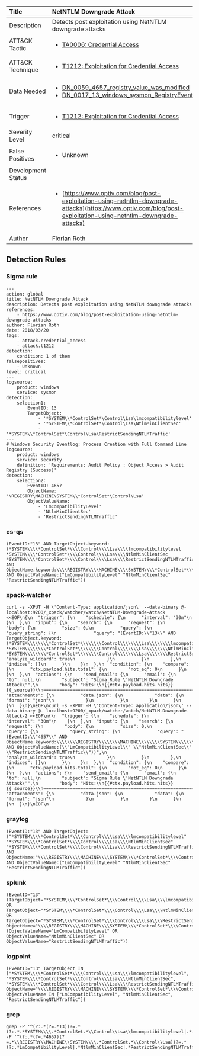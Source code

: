 | Title                | NetNTLM Downgrade Attack                                                                                                                                                 |
|:---------------------|:------------------------------------------------------------------------------------------------------------------------------------------------------------|
| Description          | Detects post exploitation using NetNTLM downgrade attacks                                                                                                                                           |
| ATT&amp;CK Tactic    | <ul><li>[TA0006: Credential Access](https://attack.mitre.org/tactics/TA0006)</li></ul>  |
| ATT&amp;CK Technique | <ul><li>[T1212: Exploitation for Credential Access](https://attack.mitre.org/techniques/T1212)</li></ul>                             |
| Data Needed          | <ul><li>[DN_0059_4657_registry_value_was_modified](../Data_Needed/DN_0059_4657_registry_value_was_modified.md)</li><li>[DN_0017_13_windows_sysmon_RegistryEvent](../Data_Needed/DN_0017_13_windows_sysmon_RegistryEvent.md)</li></ul>                                                         |
| Trigger              | <ul><li>[T1212: Exploitation for Credential Access](../Triggers/T1212.md)</li></ul>  |
| Severity Level       | critical                                                                                                                                                 |
| False Positives      | <ul><li>Unknown</li></ul>                                                                  |
| Development Status   |                                                                                                                                                 |
| References           | <ul><li>[https://www.optiv.com/blog/post-exploitation-using-netntlm-downgrade-attacks](https://www.optiv.com/blog/post-exploitation-using-netntlm-downgrade-attacks)</li></ul>                                                          |
| Author               | Florian Roth                                                                                                                                                |


## Detection Rules

### Sigma rule

```
--- 
action: global
title: NetNTLM Downgrade Attack
description: Detects post exploitation using NetNTLM downgrade attacks
references: 
    - https://www.optiv.com/blog/post-exploitation-using-netntlm-downgrade-attacks
author: Florian Roth
date: 2018/03/20
tags:
    - attack.credential_access
    - attack.t1212
detection:
    condition: 1 of them
falsepositives:
    - Unknown
level: critical
--- 
logsource:
    product: windows
    service: sysmon
detection:
    selection1:
        EventID: 13
        TargetObject: 
            - '*SYSTEM\\*ControlSet*\Control\Lsa\lmcompatibilitylevel'
            - '*SYSTEM\\*ControlSet*\Control\Lsa\NtlmMinClientSec'
            - '*SYSTEM\\*ControlSet*\Control\Lsa\RestrictSendingNTLMTraffic'
---
# Windows Security Eventlog: Process Creation with Full Command Line
logsource:
    product: windows
    service: security
    definition: 'Requirements: Audit Policy : Object Access > Audit Registry (Success)'
detection:
    selection2:
        EventID: 4657
        ObjectName: '\REGISTRY\MACHINE\SYSTEM\\*ControlSet*\Control\Lsa'
        ObjectValueName: 
            - 'LmCompatibilityLevel'
            - 'NtlmMinClientSec'
            - 'RestrictSendingNTLMTraffic'

```





### es-qs
    
```
(EventID:"13" AND TargetObject.keyword:(*SYSTEM\\\\*ControlSet*\\\\Control\\\\Lsa\\\\lmcompatibilitylevel *SYSTEM\\\\*ControlSet*\\\\Control\\\\Lsa\\\\NtlmMinClientSec *SYSTEM\\\\*ControlSet*\\\\Control\\\\Lsa\\\\RestrictSendingNTLMTraffic))\n(EventID:"4657" AND ObjectName.keyword:\\\\REGISTRY\\\\MACHINE\\\\SYSTEM\\\\*ControlSet*\\\\Control\\\\Lsa AND ObjectValueName:("LmCompatibilityLevel" "NtlmMinClientSec" "RestrictSendingNTLMTraffic"))
```


### xpack-watcher
    
```
curl -s -XPUT -H \'Content-Type: application/json\' --data-binary @- localhost:9200/_xpack/watcher/watch/NetNTLM-Downgrade-Attack <<EOF\n{\n  "trigger": {\n    "schedule": {\n      "interval": "30m"\n    }\n  },\n  "input": {\n    "search": {\n      "request": {\n        "body": {\n          "size": 0,\n          "query": {\n            "query_string": {\n              "query": "(EventID:\\"13\\" AND TargetObject.keyword:(*SYSTEM\\\\\\\\*ControlSet*\\\\\\\\Control\\\\\\\\Lsa\\\\\\\\lmcompatibilitylevel *SYSTEM\\\\\\\\*ControlSet*\\\\\\\\Control\\\\\\\\Lsa\\\\\\\\NtlmMinClientSec *SYSTEM\\\\\\\\*ControlSet*\\\\\\\\Control\\\\\\\\Lsa\\\\\\\\RestrictSendingNTLMTraffic))",\n              "analyze_wildcard": true\n            }\n          }\n        },\n        "indices": []\n      }\n    }\n  },\n  "condition": {\n    "compare": {\n      "ctx.payload.hits.total": {\n        "not_eq": 0\n      }\n    }\n  },\n  "actions": {\n    "send_email": {\n      "email": {\n        "to": null,\n        "subject": "Sigma Rule \'NetNTLM Downgrade Attack\'",\n        "body": "Hits:\\n{{#ctx.payload.hits.hits}}{{_source}}\\n================================================================================\\n{{/ctx.payload.hits.hits}}",\n        "attachments": {\n          "data.json": {\n            "data": {\n              "format": "json"\n            }\n          }\n        }\n      }\n    }\n  }\n}\nEOF\ncurl -s -XPUT -H \'Content-Type: application/json\' --data-binary @- localhost:9200/_xpack/watcher/watch/NetNTLM-Downgrade-Attack-2 <<EOF\n{\n  "trigger": {\n    "schedule": {\n      "interval": "30m"\n    }\n  },\n  "input": {\n    "search": {\n      "request": {\n        "body": {\n          "size": 0,\n          "query": {\n            "query_string": {\n              "query": "(EventID:\\"4657\\" AND ObjectName.keyword:\\\\\\\\REGISTRY\\\\\\\\MACHINE\\\\\\\\SYSTEM\\\\\\\\*ControlSet*\\\\\\\\Control\\\\\\\\Lsa AND ObjectValueName:(\\"LmCompatibilityLevel\\" \\"NtlmMinClientSec\\" \\"RestrictSendingNTLMTraffic\\"))",\n              "analyze_wildcard": true\n            }\n          }\n        },\n        "indices": []\n      }\n    }\n  },\n  "condition": {\n    "compare": {\n      "ctx.payload.hits.total": {\n        "not_eq": 0\n      }\n    }\n  },\n  "actions": {\n    "send_email": {\n      "email": {\n        "to": null,\n        "subject": "Sigma Rule \'NetNTLM Downgrade Attack\'",\n        "body": "Hits:\\n{{#ctx.payload.hits.hits}}{{_source}}\\n================================================================================\\n{{/ctx.payload.hits.hits}}",\n        "attachments": {\n          "data.json": {\n            "data": {\n              "format": "json"\n            }\n          }\n        }\n      }\n    }\n  }\n}\nEOF\n
```


### graylog
    
```
(EventID:"13" AND TargetObject:("*SYSTEM\\\\*ControlSet*\\\\Control\\\\Lsa\\\\lmcompatibilitylevel" "*SYSTEM\\\\*ControlSet*\\\\Control\\\\Lsa\\\\NtlmMinClientSec" "*SYSTEM\\\\*ControlSet*\\\\Control\\\\Lsa\\\\RestrictSendingNTLMTraffic"))\n(EventID:"4657" AND ObjectName:"\\\\REGISTRY\\\\MACHINE\\\\SYSTEM\\\\*ControlSet*\\\\Control\\\\Lsa" AND ObjectValueName:("LmCompatibilityLevel" "NtlmMinClientSec" "RestrictSendingNTLMTraffic"))
```


### splunk
    
```
(EventID="13" (TargetObject="*SYSTEM\\\\*ControlSet*\\\\Control\\\\Lsa\\\\lmcompatibilitylevel" OR TargetObject="*SYSTEM\\\\*ControlSet*\\\\Control\\\\Lsa\\\\NtlmMinClientSec" OR TargetObject="*SYSTEM\\\\*ControlSet*\\\\Control\\\\Lsa\\\\RestrictSendingNTLMTraffic"))\n(EventID="4657" ObjectName="\\\\REGISTRY\\\\MACHINE\\\\SYSTEM\\\\*ControlSet*\\\\Control\\\\Lsa" (ObjectValueName="LmCompatibilityLevel" OR ObjectValueName="NtlmMinClientSec" OR ObjectValueName="RestrictSendingNTLMTraffic"))
```


### logpoint
    
```
(EventID="13" TargetObject IN ["*SYSTEM\\\\*ControlSet*\\\\Control\\\\Lsa\\\\lmcompatibilitylevel", "*SYSTEM\\\\*ControlSet*\\\\Control\\\\Lsa\\\\NtlmMinClientSec", "*SYSTEM\\\\*ControlSet*\\\\Control\\\\Lsa\\\\RestrictSendingNTLMTraffic"])\n(EventID="4657" ObjectName="\\\\REGISTRY\\\\MACHINE\\\\SYSTEM\\\\*ControlSet*\\\\Control\\\\Lsa" ObjectValueName IN ["LmCompatibilityLevel", "NtlmMinClientSec", "RestrictSendingNTLMTraffic"])
```


### grep
    
```
grep -P '^(?:.*(?=.*13)(?=.*(?:.*.*SYSTEM\\\\.*ControlSet.*\\Control\\Lsa\\lmcompatibilitylevel|.*.*SYSTEM\\\\.*ControlSet.*\\Control\\Lsa\\NtlmMinClientSec|.*.*SYSTEM\\\\.*ControlSet.*\\Control\\Lsa\\RestrictSendingNTLMTraffic)))'\ngrep -P '^(?:.*(?=.*4657)(?=.*\\REGISTRY\\MACHINE\\SYSTEM\\\\.*ControlSet.*\\Control\\Lsa)(?=.*(?:.*LmCompatibilityLevel|.*NtlmMinClientSec|.*RestrictSendingNTLMTraffic)))'
```



